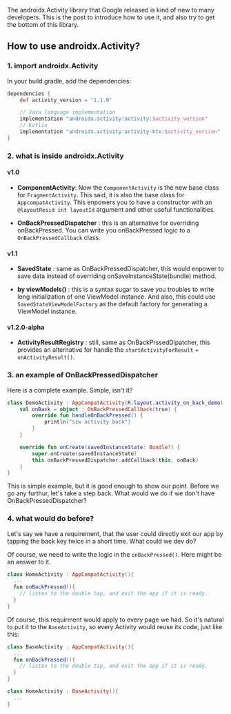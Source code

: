 
The androidx.Activity library that Google released is kind of new to many developers. This is the post to introduce how to use it, and also try to get the bottom of this library. 

## How to use androidx.Activity?

### 1. import androidx.Activity
In your build.gradle, add the dependencies:

```groovy
dependencies {
    def activity_version = "1.1.0"

    // Java language implementation
    implementation "androidx.activity:activity:$activity_version"
    // Kotlin
    implementation "androidx.activity:activity-ktx:$activity_version"
}
```

### 2. what is inside androidx.Activity

#### v1.0
* **ComponentActivity**:  Now the `ComponentActivity` is the new base class for `FragmentActivity`. This said, it is also the base class for `AppcompatActivity`. This enpowers you to have a constructor with an `@layoutResid int layoutId` argument and other useful functionalities. 
  
* **OnBackPressedDispatcher** : this is an alternative for overriding onBackPressed. You can write you onBackPressed logic to a `OnBackPressedCallback` class.


#### v1.1

* **SavedState** : same as OnBackPressedDispatcher, this would enpower to save data instead of overriding onSaveInstanceState(bundle) method.

* **by viewModels()** : this is a syntax sugar to save you troubles to write long initialization of one ViewModel instance. And also, this could use `SavedStateViewModelFactory` as the default factory for generating a ViewModel instance.


#### v1.2.0-alpha 
* **ActivityResultRegistry** : still, same as OnBackPrssedDipatcher, this provides an alternative for handle the `startActivityForResult` + `onActivityResult()`.


### 3. an example of OnBackPressedDispatcher

Here is a complete example. Simple, isn't it?

```kotlin
class DemoActivity : AppCompatActivity(R.layout.activity_on_back_demo) {
    val onBack = object : OnBackPressedCallback(true) {
        override fun handleOnBackPressed() {
            println("szw activity back")
        }
    }

    override fun onCreate(savedInstanceState: Bundle?) {
        super.onCreate(savedInstanceState)
        this.onBackPressedDispatcher.addCallback(this, onBack)
    }
}
```

This is simple example, but it is good enough to show our point. 
Before we go any furthur, let's take a step back. What would we do if we don't have OnBackPressedDispatcher?

### 4. what would do before?
Let's say we have a requirement, that the user could directly exit our app by tapping the back key twice in a short time. What could we dev do?

Of course, we need to write the logic in the `onBackPressed()`. Here might be an answer to it.

```kotlin
class HomeActivity : AppCompatActivity(){
  ...
  fun onBackPressed(){
    // listen to the double tap, and exit the app if it is ready.
  }
}
```

Of course, this requirment would apply to every page we had. So it's natural to put it to the `BaseActivity`, so every Activity would reuse its code, just like this:

```kotlin
class BaseActivity : AppCompatActivity(){
  ...
  fun onBackPressed(){
    // listen to the double tap, and exit the app if it is ready.
  }
}

class HomeActivity : BaseActivity(){
  ...
}
```